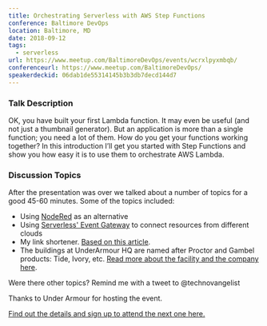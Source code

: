 ```yaml
---
title: Orchestrating Serverless with AWS Step Functions
conference: Baltimore DevOps
location: Baltimore, MD
date: 2018-09-12
tags:
  - serverless
url: https://www.meetup.com/BaltimoreDevOps/events/wcrxlpyxmbqb/
conferenceurl: https://www.meetup.com/BaltimoreDevOps/
speakerdeckid: 06dab1de55314145b3b3db7decd144d7
---
```

### Talk Description
OK, you have built your first Lambda function. It may even be useful (and not just a thumbnail generator). But an application is more than a single function; you need a lot of them. How do you get your functions working together? In this introduction I’ll get you started with Step Functions and show you how easy it is to use them to orchestrate AWS Lambda.

### Discussion Topics
After the presentation was over we talked about a number of topics for a good 45-60 minutes. Some of the topics included:

* Using [NodeRed](https://nodered.org/) as an alternative
* Using [Serverless' Event Gateway](https://serverless.com/event-gateway/) to connect resources from different clouds
* My link shortener. [Based on this article](https://medium.freecodecamp.org/how-to-build-a-serverless-url-shortener-using-aws-lambda-and-s3-4fbdf70cbf5c).
* The buildings at UnderArmour HQ are named after Proctor and Gambel products: Tide, Ivory, etc. [Read more about the facility and the company here](https://www.baltimoremagazine.com/2013/8/1/a-look-inside-under-armour).

Were there other topics? Remind me with a tweet to @technovangelist

Thanks to Under Armour for hosting the event.

[Find out the details and sign up to attend the next one here.](https://www.meetup.com/BaltimoreDevOps/)

